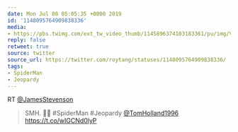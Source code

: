 ```yaml
---
date: Mon Jul 08 05:05:35 +0000 2019
id: '1148095764909838336'
media:
- https://pbs.twimg.com/ext_tw_video_thumb/1145896374103183361/pu/img/VOCMr9jVNOHAfhFs.jpg
reply: false
retweet: true
source: twitter
source_url: https://twitter.com/roytang/statuses/1148095764909838336/
tags:
- SpiderMan
- Jeopardy
---
```


RT [@JamesStevenson](https://twitter.com/JamesStevenson/)

>  SMH. 🤦‍♂️ #SpiderMan #Jeopardy [@TomHolland1996](https://twitter.com/TomHolland1996/) https://t.co/wIGCNd0lyP